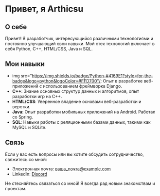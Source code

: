 # Привет, я Arthicsu

## О себе
Привет! Я разработчик, интересующийся различными технологиями и постоянно улучшающий свои навыки. 
Мой стек технологий включает в себя Python, C++, HTML/CSS, Java и SQL.

## Мои навыки
- img src="https://img.shields.io/badge/Python-#4169E1?style=for-the-badge&logo=python&logoColor=#FFD700"/: Опыт в разработке веб-приложений с использованием фреймворка Django.
- **C++**: Знание основных структур данных и алгоритмов, опыт разработки игр на C++.
- **HTML/CSS**: Уверенное владение основами веб-разработки и верстки.
- **Java**: Опыт разработки мобильных приложений на Android. Работал со Spring.
- **SQL**: Навыки работы с реляционными базами данных, такими как MySQL и SQLite.

## Связь
Если у вас есть вопросы или вы хотите обсудить сотрудничество, свяжитесь со мной:
- Электронная почта: ваша_почта@example.com
- LinkedIn: [Discord](arthicsu)

Не стесняйтесь связаться со мной! Я всегда рад новым знакомствам и проектам.
